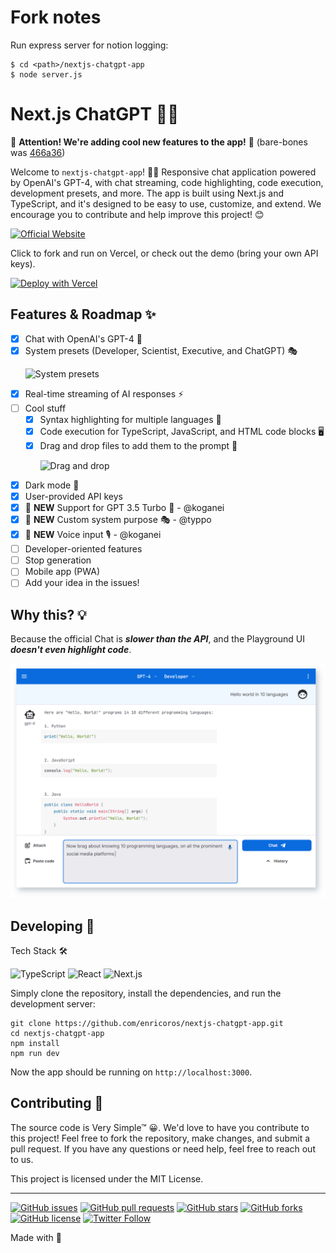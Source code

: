 # Fork notes
Run express server for notion logging:
```
$ cd <path>/nextjs-chatgpt-app
$ node server.js
```

# Next.js ChatGPT 🤖💬

🚨 **Attention! We're adding cool new features to the app!** 🚨
(bare-bones was [466a36](https://github.com/enricoros/nextjs-chatgpt-app/tree/466a3667a48060d406d60943af01fe26366563fb))

Welcome to `nextjs-chatgpt-app`! 🎉🚀 Responsive chat application powered by OpenAI's GPT-4, with chat streaming, code
highlighting, code execution, development presets, and more. The app is built using Next.js and TypeScript, and it's
designed to be easy to use, customize, and extend. We encourage you to contribute and help improve this project! 😊

[![Official Website](https://img.shields.io/badge/Demo-%23096bde?style=for-the-badge&logo=vercel&label=try)](https://nextjs-chatgpt-app-enricoros.vercel.app)

Click to fork and run on Vercel, or check out the demo (bring your own API keys).

[![Deploy with Vercel](https://vercel.com/button)](https://vercel.com/new/clone?repository-url=https%3A%2F%2Fgithub.com%2Fenricoros%2Fnextjs-chatgpt-app&env=OPENAI_API_KEY&envDescription=API%20Keys%20needed%20in%20your%20deployment)

## Features & Roadmap ✨

- [x] Chat with OpenAI's GPT-4 🧠
- [x] System presets (Developer, Scientist, Executive, and ChatGPT) 🎭
  <p><img src="docs/screenshot_feature_system.png" width='200' alt="System presets"></p>
- [x] Real-time streaming of AI responses ⚡
- [ ] Cool stuff
    - [x] Syntax highlighting for multiple languages 🌈
    - [x] Code execution for TypeScript, JavaScript, and HTML code blocks 🖥️
    - [x] Drag and drop files to add them to the prompt 📁
      <p><img src="docs/screenshot_drop_target.png" width='300' alt="Drag and drop"></p>
- [x] Dark mode 🌙
- [x] User-provided API keys
- [x] 🎉 **NEW** Support for GPT 3.5 Turbo 💨 - @koganei
- [x] 🎉 **NEW** Custom system purpose 🎭 - @typpo
- [x] 🎉 **NEW** Voice input 🎙️ - @koganei
- [ ] Developer-oriented features
- [ ] Stop generation
- [ ] Mobile app (PWA)
- [ ] Add your idea in the issues!

## Why this? 💡

Because the official Chat is ___slower than the API___, and the Playground UI ___doesn't even highlight code___.

![Ask away, paste a ton, copy the gems](docs/screenshot_web_highlighting.png)

## Developing 🚀

Tech Stack 🛠️

![TypeScript](https://img.shields.io/badge/TypeScript-007ACC?style=for-the-badge&logo=typescript&logoColor=white)
![React](https://img.shields.io/badge/React-61DAFB?style=for-the-badge&logo=react&logoColor=black)
![Next.js](https://img.shields.io/badge/Next.js-000000?style=for-the-badge&logo=vercel&logoColor=white)

Simply clone the repository, install the dependencies, and run the development server:

```
git clone https://github.com/enricoros/nextjs-chatgpt-app.git
cd nextjs-chatgpt-app
npm install
npm run dev
```

Now the app should be running on `http://localhost:3000`.

## Contributing 🙌

The source code is Very Simple™ 😀. We'd love to have you contribute to this project! Feel free to fork the repository,
make changes, and submit a pull request. If you have any questions or need help, feel free to reach out to us.

This project is licensed under the MIT License.


---

[![GitHub issues](https://img.shields.io/github/issues/enricoros/nextjs-chatgpt-app)](https://github.com/enricoros/nextjs-chatgpt-app/issues)
[![GitHub pull requests](https://img.shields.io/github/issues-pr/enricoros/nextjs-chatgpt-app)](https://github.com/enricoros/nextjs-chatgpt-app/pulls)
[![GitHub stars](https://img.shields.io/github/stars/enricoros/nextjs-chatgpt-app)](https://github.com/enricoros/nextjs-chatgpt-app/stargazers)
[![GitHub forks](https://img.shields.io/github/forks/enricoros/nextjs-chatgpt-app)](https://github.com/enricoros/nextjs-chatgpt-app/network)
[![GitHub license](https://img.shields.io/github/license/enricoros/nextjs-chatgpt-app)](https://github.com/enricoros/nextjs-chatgpt-app/blob/main/LICENSE)
[![Twitter Follow](https://img.shields.io/twitter/follow/enricoros?style=social)](https://twitter.com/enricoros)

Made with 💙